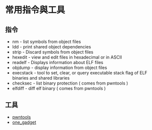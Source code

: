 # 常用指令與工具

## 指令

* nm - list symbols from object files
* ldd - print shared object dependencies
* strip - Discard symbols from object files
* hexedit - view and edit files in hexadecimal or in ASCII
* readelf - Displays information about ELF files
* objdump - display information from object files
* execstack - tool to set, clear, or query executable stack flag of ELF binaries and shared libraries
* checksec - list binary protection ( comes from pwntools )
* elfdiff - diff elf binary ( comes from pwntools )

## 工具

* [pwntools](https://github.com/Gallopsled/pwntools)
* [one_gadget](https://github.com/david942j/one_gadget)
